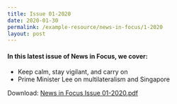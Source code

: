```yaml
---
title: Issue 01-2020
date: 2020-01-30
permalink: /example-resource/news-in-focus/1-2020
layout: post
---
```


#### In this latest issue of News in Focus, we cover:
 * Keep calm, stay vigilant, and carry on
* Prime Minister Lee on multilateralism and Singapore 

Download:
[News in Focus Issue 01-2020.pdf](/files/news-in-focus/2020/News%20in%20Focus%20Issue%2001-2020.pdf)